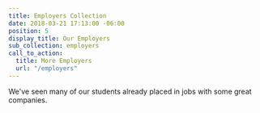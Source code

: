 ```yaml
---
title: Employers Collection
date: 2018-03-21 17:13:00 -06:00
position: 5
display_title: Our Employers
sub_collection: employers
call_to_action:
  title: More Employers
  url: "/employers"
---
```


We've seen many of our students already placed in jobs with some great companies.

